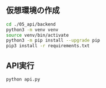 ## 仮想環境の作成

```sh
cd ./05_api/backend
python3 -m venv venv
source venv/bin/activate
python3 -m pip install --upgrade pip
pip3 install -r requirements.txt
```

## API実行

```sh
python api.py
```
